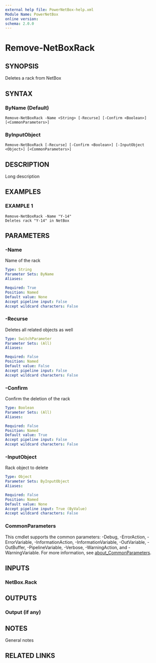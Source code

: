 ```yaml
---
external help file: PowerNetBox-help.xml
Module Name: PowerNetBox
online version:
schema: 2.0.0
---
```


# Remove-NetBoxRack

## SYNOPSIS
Deletes a rack from NetBox

## SYNTAX

### ByName (Default)
```
Remove-NetBoxRack -Name <String> [-Recurse] [-Confirm <Boolean>] [<CommonParameters>]
```

### ByInputObject
```
Remove-NetBoxRack [-Recurse] [-Confirm <Boolean>] [-InputObject <Object>] [<CommonParameters>]
```

## DESCRIPTION
Long description

## EXAMPLES

### EXAMPLE 1
```
Remove-NetBoxRack -Name "Y-14"
Deletes rack "Y-14" in NetBox
```

## PARAMETERS

### -Name
Name of the rack

```yaml
Type: String
Parameter Sets: ByName
Aliases:

Required: True
Position: Named
Default value: None
Accept pipeline input: False
Accept wildcard characters: False
```

### -Recurse
Deletes all related objects as well

```yaml
Type: SwitchParameter
Parameter Sets: (All)
Aliases:

Required: False
Position: Named
Default value: False
Accept pipeline input: False
Accept wildcard characters: False
```

### -Confirm
Confirm the deletion of the rack

```yaml
Type: Boolean
Parameter Sets: (All)
Aliases:

Required: False
Position: Named
Default value: True
Accept pipeline input: False
Accept wildcard characters: False
```

### -InputObject
Rack object to delete

```yaml
Type: Object
Parameter Sets: ByInputObject
Aliases:

Required: False
Position: Named
Default value: None
Accept pipeline input: True (ByValue)
Accept wildcard characters: False
```

### CommonParameters
This cmdlet supports the common parameters: -Debug, -ErrorAction, -ErrorVariable, -InformationAction, -InformationVariable, -OutVariable, -OutBuffer, -PipelineVariable, -Verbose, -WarningAction, and -WarningVariable. For more information, see [about_CommonParameters](http://go.microsoft.com/fwlink/?LinkID=113216).

## INPUTS

### NetBox.Rack
## OUTPUTS

### Output (if any)
## NOTES
General notes

## RELATED LINKS
